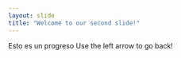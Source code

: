 ```yaml
---
layout: slide
title: "Welcome to our second slide!"
---
```

Esto es un progreso
Use the left arrow to go back!
